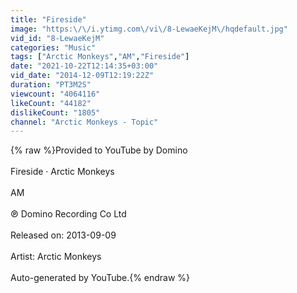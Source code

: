 ```yaml
---
title: "Fireside"
image: "https:\/\/i.ytimg.com\/vi\/8-LewaeKejM\/hqdefault.jpg"
vid_id: "8-LewaeKejM"
categories: "Music"
tags: ["Arctic Monkeys","AM","Fireside"]
date: "2021-10-22T12:14:35+03:00"
vid_date: "2014-12-09T12:19:22Z"
duration: "PT3M2S"
viewcount: "4064116"
likeCount: "44182"
dislikeCount: "1805"
channel: "Arctic Monkeys - Topic"
---
```

{% raw %}Provided to YouTube by Domino<br /><br />Fireside · Arctic Monkeys<br /><br />AM<br /><br />℗ Domino Recording Co Ltd<br /><br />Released on: 2013-09-09<br /><br />Artist: Arctic Monkeys<br /><br />Auto-generated by YouTube.{% endraw %}
